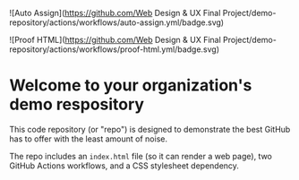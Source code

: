 ![Auto Assign](https://github.com/Web Design & UX Final Project/demo-repository/actions/workflows/auto-assign.yml/badge.svg)

![Proof HTML](https://github.com/Web Design & UX Final Project/demo-repository/actions/workflows/proof-html.yml/badge.svg)

# Welcome to your organization's demo respository
This code repository (or "repo") is designed to demonstrate the best GitHub has to offer with the least amount of noise.

The repo includes an `index.html` file (so it can render a web page), two GitHub Actions workflows, and a CSS stylesheet dependency.
